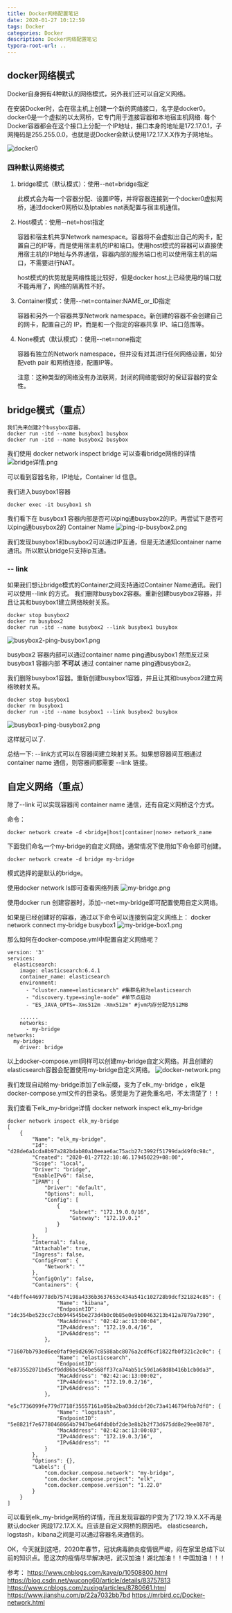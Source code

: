 ```yaml
---
title: Docker网络配置笔记
date: 2020-01-27 10:12:59
tags: Docker
categories: Docker
description: Docker网络配置笔记
typora-root-url: ..
---
```


## docker网络模式
Docker自身拥有4种默认的网络模式，另外我们还可以自定义网络。

在安装Docker时，会在宿主机上创建一个新的网络接口，名字是docker0。docker0是一个虚拟的以太网桥，它专门用于连接容器和本地宿主机网络.
每个Docker容器都会在这个接口上分配一个IP地址，接口本身的地址是172.17.0.1，子网掩码是255.255.0.0，也就是说Docker会默认使用172.17.X.X作为子网地址。

![docker0](/images/docker/docker0.png)

### 四种默认网络模式

1. bridge模式（默认模式）：使用\-\-net=bridge指定

   此模式会为每一个容器分配、设置IP等，并将容器连接到一个docker0虚拟网桥，通过docker0网桥以及Iptables nat表配置与宿主机通信。
2. Host模式：使用\-\-net=host指定

   容器和宿主机共享Network namespace。容器将不会虚拟出自己的网卡，配置自己的IP等，而是使用宿主机的IP和端口。使用host模式的容器可以直接使用宿主机的IP地址与外界通信，容器内部的服务端口也可以使用宿主机的端口，不需要进行NAT。
   
   host模式的优势就是网络性能比较好，但是docker host上已经使用的端口就不能再用了，网络的隔离性不好。
3. Container模式：使用\-\-net=container:NAME_or_ID指定

   容器和另外一个容器共享Network namespace。新创建的容器不会创建自己的网卡，配置自己的 IP，而是和一个指定的容器共享 IP、端口范围等。
4. None模式（默认模式）：使用\-\-net=none指定

   容器有独立的Network namespace，但并没有对其进行任何网络设置，如分配veth pair 和网桥连接，配置IP等。
   
   注意：这种类型的网络没有办法联网，封闭的网络能很好的保证容器的安全性。

## bridge模式（重点）
    我们先来创建2个busybox容器。
    docker run -itd --name busybox1 busybox
    docker run -itd --name busybox2 busybox

我们使用 docker network inspect bridge 可以查看bridge网络的详情
![bridge详情.png](/images/docker/bridge详情.png)

可以看到容器名称，IP地址，Container Id 信息。

我们进入busybox1容器

    docker exec -it busybox1 sh

我们看下在 busybox1 容器内部是否可以ping通busybox2的IP。再尝试下是否可以ping通busybox2的 Container Name
![ping-ip-busybox2.png](/images/docker/ping-ip-busybox2.png)

我们发现busybox1和busybox2可以通过IP互通，但是无法通知container name通讯。所以默认bridge只支持ip互通。

### \-\- link

如果我们想让bridge模式的Container之间支持通过Container Name通讯。我们可以使用\-\-link 的方式。
我们删除busybox2容器。重新创建busybox2容器，并且让其和busybox1建立网络映射关系。
    
    docker stop busybox2
    docker rm busybox2
    docker run -itd --name busybox2 --link busybox1 busybox

![busybox2-ping-busybox1.png](/images/docker/busybox2-ping-busybox1.png)

busybox2 容器内部可以通过container name ping通busybox1
然而反过来busybox1 容器内部 **不可以** 通过 container name ping通busybox2。

我们删除busybox1容器。重新创建busybox1容器，并且让其和busybox2建立网络映射关系。

    docker stop busybox1
    docker rm busybox1
    docker run -itd --name busybox1 --link busybox2 busybox

![busybox1-ping-busybox2.png](/images/docker/busybox1-ping-busybox2.png)

这样就可以了.


总结一下: \-\-link方式可以在容器间建立映射关系。如果想容器间互相通过container name 通信，则容器间都需要 \-\-link 链接。

## 自定义网络（重点）

除了\-\-link 可以实现容器间 container name 通信，还有自定义网桥这个方式。

命令：

    docker network create -d <bridge|host|container|none> network_name

下面我们命名一个my-bridge的自定义网络。通常情况下使用如下命令即可创建。

    docker network create -d bridge my-bridge

模式选择的是默认的bridge。

使用docker network ls即可查看网络列表
![my-bridge.png](/images/docker/my-bridge.png)

使用docker run 创建容器时，添加\-\-net=my-bridge即可配置使用自定义网络。

如果是已经创建好的容器，通过以下命令可以连接到自定义网络上：
    docker network connect my-bridge busybox1
![my-bridge-box1.png](/images/docker/my-bridge-box1.png)


那么如何在docker-compose.yml中配置自定义网络呢？
```
version: '3'
services:
  elasticsearch:
    image: elasticsearch:6.4.1
    container_name: elasticsearch
    environment:
      - "cluster.name=elasticsearch" #集群名称为elasticsearch
      - "discovery.type=single-node" #单节点启动
      - "ES_JAVA_OPTS=-Xms512m -Xmx512m" #jvm内存分配为512MB
    
    ......
    networks:
      - my-bridge  
networks:
  my-bridge:
    driver: bridge
```

以上docker-compose.yml同样可以创建my-bridge自定义网络。并且创建的elasticsearch容器会配置使用my-bridge自定义网络。
![docker-network.png](/images/docker/docker-network.png)

我们发现自动给my-bridge添加了elk前缀，变为了elk_my-bridge ，elk是docker-compose.yml文件的目录名。感觉是为了避免重名吧，不太清楚了！！

我们查看下elk_my-bridge详情
    docker network inspect elk_my-bridge 
```
docker network inspect elk_my-bridge 
[
    {
        "Name": "elk_my-bridge",
        "Id": "d28de6a1cda8b97a282bdab80a10eeae6ac75acb27c3992f51799dad49f0c98c",
        "Created": "2020-01-27T22:10:46.179450229+08:00",
        "Scope": "local",
        "Driver": "bridge",
        "EnableIPv6": false,
        "IPAM": {
            "Driver": "default",
            "Options": null,
            "Config": [
                {
                    "Subnet": "172.19.0.0/16",
                    "Gateway": "172.19.0.1"
                }
            ]
        },
        "Internal": false,
        "Attachable": true,
        "Ingress": false,
        "ConfigFrom": {
            "Network": ""
        },
        "ConfigOnly": false,
        "Containers": {
            "4dbffe4469778db7574198a4336b3637653c434a541c102728b9dcf321824c85": {
                "Name": "kibana",
                "EndpointID": "1dc354be523cc7cbb944545be273d4b0c0b85e0e9b00463213b412a7879a7390",
                "MacAddress": "02:42:ac:13:00:04",
                "IPv4Address": "172.19.0.4/16",
                "IPv6Address": ""
            },
            "71607bb793ed6ee0faf9e9d26967c8588abc8076a2cdf6cf1822fb0f321c2c0c": {
                "Name": "elasticsearch",
                "EndpointID": "e873552071bd5cf9dd86bc564be568ff37ca74ab51c59d1a68d8b416b1cb0da3",
                "MacAddress": "02:42:ac:13:00:02",
                "IPv4Address": "172.19.0.2/16",
                "IPv6Address": ""
            },
            "e5c7736099fe779d7718f35557161a05ba2ba03ddcbf20c73a4146794fbb7df8": {
                "Name": "logstash",
                "EndpointID": "5e8821f7e67780468664b7947be64fdb0bf2de3e8b2b2f73d675dd8e29ee0878",
                "MacAddress": "02:42:ac:13:00:03",
                "IPv4Address": "172.19.0.3/16",
                "IPv6Address": ""
            }
        },
        "Options": {},
        "Labels": {
            "com.docker.compose.network": "my-bridge",
            "com.docker.compose.project": "elk",
            "com.docker.compose.version": "1.22.0"
        }
    }
]

```

可以看到elk_my-bridge网桥的详情，而且发现容器的IP变为了172.19.X.X不再是默认docker 网段172.17.X.X。应该是自定义网桥的原因吧。
elasticsearch，logstash，kibana之间是可以通过容器名来通信的。

OK，今天就到这吧，2020年春节，冠状病毒肺炎疫情很严峻，闷在家里总结下以前的知识点。愿这次的疫情尽早解决吧，武汉加油！湖北加油！！中国加油！！！

参考：
https://www.cnblogs.com/kaye/p/10508800.html
https://blog.csdn.net/wucong60/article/details/83757813
https://www.cnblogs.com/zuxing/articles/8780661.html
https://www.jianshu.com/p/22a7032bb7bd
https://mrbird.cc/Docker-network.html